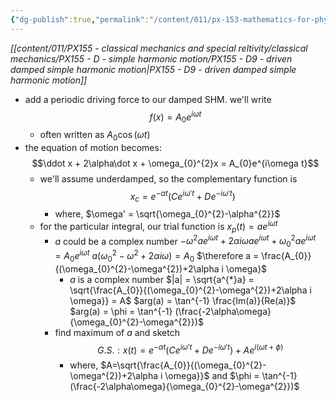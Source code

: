 ```yaml
---
{"dg-publish":true,"permalink":"/content/011/px-153-mathematics-for-physicists/term-1/px-153-e-second-order-inhomogeneous-od-es/px-153-e3-driven-damped-simple-harmonic-motion/","created":"2024-11-25T10:50:32.000+00:00","updated":"2024-11-26T19:37:17.498+00:00"}
---
```


*[[content/011/PX155 - classical mechanics and special reltivity/classical mechanics/PX155 - D - simple harmonic motion/PX155 - D9 - driven damped simple harmonic motion\|PX155 - D9 - driven damped simple harmonic motion]]*
- add a periodic driving force to our damped SHM. we'll write 
$$f(x) = A_{0}e^{i\omega t}$$
	- often written as $A_{0}\cos(\omega t)$
- the equation of motion becomes: 
$$\ddot x + 2\alpha\dot x + \omega_{0}^{2}x = A_{0}e^{i\omega t}$$
	- we'll assume underdamped, so the complementary function is 
	$$x_{c}= e^{-\alpha t} (Ce^{i\omega't}+De^{-i\omega't})$$
		- where, $\omega' = \sqrt{\omega_{0}^{2}-\alpha^{2}}$
	- for the particular integral, our trial function is $x_{p}(t) = a e^{i\omega t}$
		- $a$ could be a complex number
		$-\omega ^{2}ae^{i\omega t} + 2\alpha i \omega ae^{i\omega t}+ \omega_{0}^{2}ae^{i\omega t}= A_{0}e^{i\omega t}$
		$a(\omega_{0}^{2} -\omega^{2}+2\alpha i \omega) = A_{0}$
		$\therefore a = \frac{A_{0}}{(\omega_{0}^{2}-\omega^{2})+2\alpha i \omega}$
			- $a$ is a complex number
			$|a| = \sqrt{a^{*}a} = \sqrt{\frac{A_{0}}{(\omega_{0}^{2}-\omega^{2})+2\alpha i \omega}} = A$
			$arg(a) = \tan^{-1} \frac{Im(a)}{Re(a)}$
			$arg(a) = \phi = \tan^{-1} (\frac{-2\alpha\omega}{\omega_{0}^{2}-\omega^{2}})$
		- find maximum of $a$ and sketch 
		$$G.S. : x(t) = e^{-\alpha t} (Ce^{i\omega't} + De^{-i\omega't}) + Ae^{i(\omega t + \phi)}$$
			- where, $A=\sqrt{\frac{A_{0}}{(\omega_{0}^{2}-\omega^{2})+2\alpha i \omega}}$ and $\phi = \tan^{-1} (\frac{-2\alpha\omega}{\omega_{0}^{2}-\omega^{2}})$
